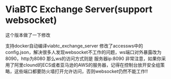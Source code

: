 # ViaBTC Exchange Server(support websocket)

这个版本做了一下修改

支持docker自动编译viabtc_exchange_server
修改了accessws中的config.json，解决很多人发现websocket不工作的问题，ws端口对外暴露改为8090，http为8080
那么ws的访问方式则是 服务器ip:8090 
非常注意，如果你采用了阿里clound的ECS或者亚马逊的AWS的服务器，记得在控制台放开安全组策略，这些端口都要防火墙打开允许访问，否则websocket仍然不能工作!!

